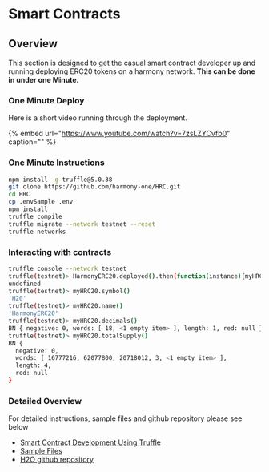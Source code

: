 # Smart Contracts

## Overview

This section is designed to get the casual smart contract developer up and running deploying ERC20 tokens on a harmony network. **This can be done in under one Minute.**

### One Minute Deploy

Here is a short video running through the deployment.

{% embed url="https://www.youtube.com/watch?v=7zsLZYCvfb0" caption="" %}

### One Minute Instructions

```bash
npm install -g truffle@5.0.38
git clone https://github.com/harmony-one/HRC.git
cd HRC
cp .envSample .env
npm install
truffle compile
truffle migrate --network testnet --reset
truffle networks
```

### Interacting with contracts

```bash
truffle console --network testnet
truffle(testnet)> HarmonyERC20.deployed().then(function(instance){myHRC20=instance})
undefined
truffle(testnet)> myHRC20.symbol()
'H20'
truffle(testnet)> myHRC20.name()
'HarmonyERC20'
truffle(testnet)> myHRC20.decimals()
BN { negative: 0, words: [ 18, <1 empty item> ], length: 1, red: null }
truffle(testnet)> myHRC20.totalSupply()
BN {
  negative: 0,
  words: [ 16777216, 62077800, 20718012, 3, <1 empty item> ],
  length: 4,
  red: null
}
```

### Detailed Overview

For detailed instructions, sample files and github repository please see below

* [Smart Contract Development Using Truffle](smart-contract-development-using-truffle.md)
* [Sample Files](sample-files.md)
* [H2O github repository](https://github.com/harmony-one/H2O)

